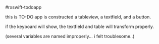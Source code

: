 #rxswift-todoapp

this is TO-DO app is constructed a tableview, a textfield, and a button.

if the keyboard will show, the textfield and table will transform properly.

(several variables are named improperly... i felt troublesome..)
